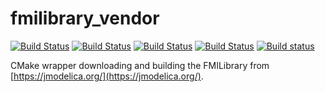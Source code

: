 # fmilibrary_vendor

[![Build Status](http://build.ros2.org/job/Ddev__fmilibrary_vendor__ubuntu_bionic_amd64/badge/icon?subject=Build%20farm%3A%20Dashing)](http://build.ros2.org/job/Ddev__fmilibrary_vendor__ubuntu_bionic_amd64/)
[![Build Status](http://build.ros2.org/job/Fdev__fmilibrary_vendor__ubuntu_focal_amd64/badge/icon?subject=Build%20farm%3A%20Foxy)](http://build.ros2.org/job/Fdev__fmilibrary_vendor__ubuntu_focal_amd64/)
[![Build Status](http://build.ros2.org/job/Gdev__fmilibrary_vendor__ubuntu_focal_amd64/badge/icon?subject=Build%20farm%3A%20Galactic)](http://build.ros2.org/job/Gdev__fmilibrary_vendor__ubuntu_focal_amd64/)
[![Build Status](http://build.ros2.org/job/Rdev__fmilibrary_vendor__ubuntu_focal_amd64/badge/icon?subject=Build%20farm%3A%20Rolling)](http://build.ros2.org/job/Rdev__fmilibrary_vendor__ubuntu_focal_amd64/)
[![Build status](https://github.com/boschresearch/fmilibrary_vendor/workflows/Build%20action%3A%20Foxy%20%2B%20Rolling/badge.svg)](https://github.com/boschresearch/fmilibrary_vendor/actions)

CMake wrapper downloading and building the FMILibrary from [https://jmodelica.org/](https://jmodelica.org/).
